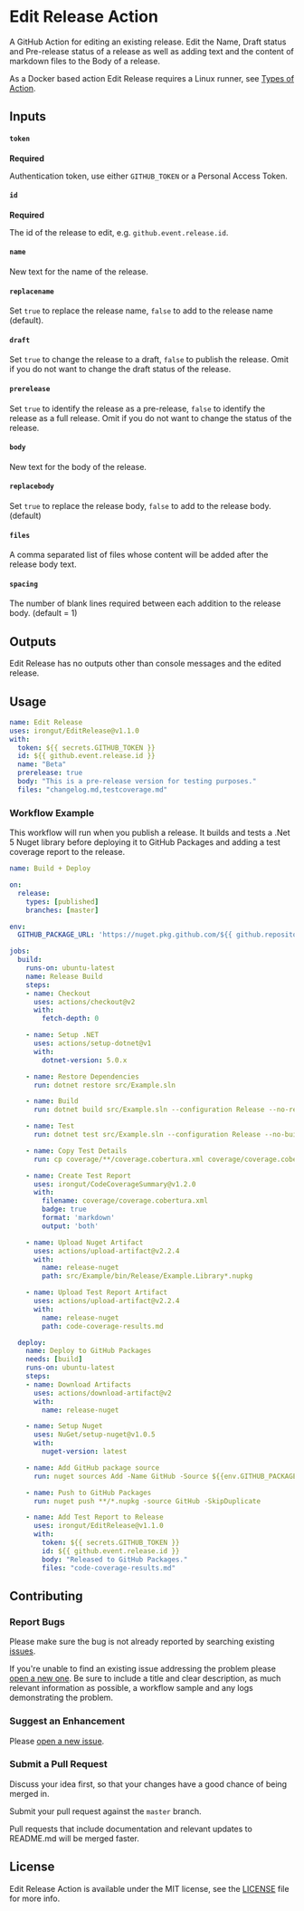 # Edit Release Action

A GitHub Action for editing an existing release. Edit the Name, Draft status and Pre-release status of a release as well as adding text and the content of markdown files to the Body of a release.

As a Docker based action Edit Release requires a Linux runner, see [Types of Action](https://docs.github.com/en/actions/creating-actions/about-custom-actions#types-of-actions).

## Inputs

#### `token`
**Required**

Authentication token, use either `GITHUB_TOKEN` or a Personal Access Token.

#### `id`
**Required**

The id of the release to edit, e.g. `github.event.release.id`.

#### `name`

New text for the name of the release.

#### `replacename`

Set `true` to replace the release name, `false` to add to the release name (default).

#### `draft`

Set `true` to change the release to a draft, `false` to publish the release. Omit if you do not want to change the draft status of the release.

#### `prerelease`

Set `true` to identify the release as a pre-release, `false` to identify the release as a full release. Omit if you do not want to change the status of the release.

#### `body`

New text for the body of the release.

#### `replacebody`

Set `true` to replace the release body, `false` to add to the release body. (default)

#### `files`

A comma separated list of files whose content will be added after the release body text.

#### `spacing`

The number of blank lines required between each addition to the release body. (default = 1)

## Outputs

Edit Release has no outputs other than console messages and the edited release.

## Usage

```yaml
name: Edit Release
uses: irongut/EditRelease@v1.1.0
with:
  token: ${{ secrets.GITHUB_TOKEN }}
  id: ${{ github.event.release.id }}
  name: "Beta"
  prerelease: true
  body: "This is a pre-release version for testing purposes."
  files: "changelog.md,testcoverage.md"
```

### Workflow Example

This workflow will run when you publish a release. It builds and tests a .Net 5 Nuget library before deploying it to GitHub Packages and adding a test coverage report to the release.

```yaml
name: Build + Deploy

on:
  release:
    types: [published]
    branches: [master]

env:
  GITHUB_PACKAGE_URL: 'https://nuget.pkg.github.com/${{ github.repository_owner }}/index.json'

jobs:
  build:
    runs-on: ubuntu-latest
    name: Release Build
    steps:
    - name: Checkout
      uses: actions/checkout@v2
      with:
        fetch-depth: 0

    - name: Setup .NET
      uses: actions/setup-dotnet@v1
      with:
        dotnet-version: 5.0.x

    - name: Restore Dependencies
      run: dotnet restore src/Example.sln

    - name: Build
      run: dotnet build src/Example.sln --configuration Release --no-restore

    - name: Test
      run: dotnet test src/Example.sln --configuration Release --no-build --verbosity normal --collect:"XPlat Code Coverage" --results-directory ./coverage

    - name: Copy Test Details
      run: cp coverage/**/coverage.cobertura.xml coverage/coverage.cobertura.xml

    - name: Create Test Report
      uses: irongut/CodeCoverageSummary@v1.2.0
      with:
        filename: coverage/coverage.cobertura.xml
        badge: true
        format: 'markdown'
        output: 'both'

    - name: Upload Nuget Artifact
      uses: actions/upload-artifact@v2.2.4
      with:
        name: release-nuget
        path: src/Example/bin/Release/Example.Library*.nupkg

    - name: Upload Test Report Artifact
      uses: actions/upload-artifact@v2.2.4
      with:
        name: release-nuget
        path: code-coverage-results.md

  deploy:
    name: Deploy to GitHub Packages
    needs: [build]
    runs-on: ubuntu-latest
    steps:
    - name: Download Artifacts
      uses: actions/download-artifact@v2
      with:
        name: release-nuget

    - name: Setup Nuget
      uses: NuGet/setup-nuget@v1.0.5
      with:
        nuget-version: latest

    - name: Add GitHub package source
      run: nuget sources Add -Name GitHub -Source ${{env.GITHUB_PACKAGE_URL}} -UserName ${{ github.repository_owner }} -Password ${{ secrets.GITHUB_TOKEN }}

    - name: Push to GitHub Packages
      run: nuget push **/*.nupkg -source GitHub -SkipDuplicate

    - name: Add Test Report to Release
      uses: irongut/EditRelease@v1.1.0
      with:
        token: ${{ secrets.GITHUB_TOKEN }}
        id: ${{ github.event.release.id }}
        body: "Released to GitHub Packages."
        files: "code-coverage-results.md"
```

## Contributing

### Report Bugs

Please make sure the bug is not already reported by searching existing [issues].

If you're unable to find an existing issue addressing the problem please [open a new one][new-issue]. Be sure to include a title and clear description, as much relevant information as possible, a workflow sample and any logs demonstrating the problem.

### Suggest an Enhancement

Please [open a new issue][new-issue].

### Submit a Pull Request

Discuss your idea first, so that your changes have a good chance of being merged in.

Submit your pull request against the `master` branch.

Pull requests that include documentation and relevant updates to README.md will be merged faster.

## License

Edit Release Action is available under the MIT license, see the [LICENSE](LICENSE) file for more info.

[issues]: https://github.com/irongut/EditRelease/issues
[new-issue]: https://github.com/irongut/EditRelease/issues/new
